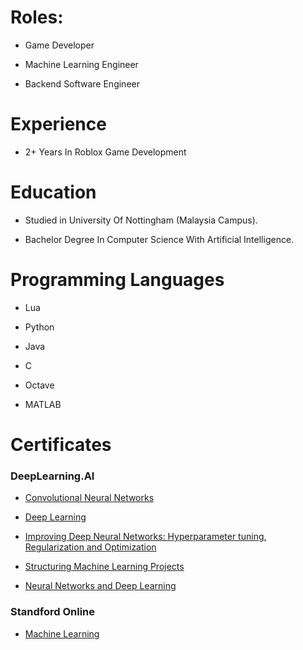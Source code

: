 # Roles:

* Game Developer
  
* Machine Learning Engineer

* Backend Software Engineer

# Experience

* 2+ Years In Roblox Game Development

# Education

* Studied in University Of Nottingham (Malaysia Campus).

* Bachelor Degree In Computer Science With Artificial Intelligence.

# Programming Languages

* Lua

* Python

* Java

* C

* Octave

* MATLAB

# Certificates

### DeepLearning.AI

* [Convolutional Neural Networks](coursera.org/verify/ZZS8TFAGGNW9)

* [Deep Learning](coursera.org/verify/specialization/3SJFZM7ZPDZS)

* [Improving Deep Neural Networks: Hyperparameter tuning, Regularization and Optimization](coursera.org/verify/8RFGAXVK2THQ) 

* [Structuring Machine Learning Projects](coursera.org/verify/4UHVY7NJW59F)

* [Neural Networks and Deep Learning](coursera.org/verify/2X6P8CLXGCAY)

### Standford Online

* [Machine Learning](coursera.org/verify/MGYTY9BKB76A)
